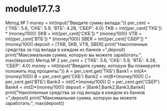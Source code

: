 # module17.7.3
Метод № 1 
money = int(input("Введите сумму вклада:"))
per_cent = {'ТКБ': 5.6, 'СКБ': 5.9, 'ВТБ': 4.28, 'СБЕР': 4.0}
TKB = int((per_cent['ТКБ']) * (money/100))
SKB = int((per_cent['СКБ']) * (money/100))
VTB = int((per_cent['ВТБ']) * (money/100))
SBER = int((per_cent['СБЕР']) * (money/100))
deposit = [TKB, SKB, VTB, SBER]
print("Накопленные средства за год вклада в каждом из банков =",deposit)
print("Максимальная сумма, которую вы можете заработать:", max(deposit))
Метод № 2 
per_cent = {'ТКБ': 5.6, 'СКБ': 5.9, 'ВТБ': 4.28, 'СБЕР': 4.0}
money = int(input("Введите сумму, которую Вы планируете положить под проценты:"))
A = per_cent.get('ТКБ')
Bank1 = int(A*(money/100))
B = per_cent.get('СКБ')
Bank2 = int(B*(money/100))
C= per_cent.get('ВТБ')
Bank3 = int(C*(money/100))
D = per_cent.get('СБЕР')
Bank4 = int(D*(money/100))
deposit = [Bank1,Bank2,Bank3,Bank4]
print("Накопленные средства за год вклада в каждом из банков =",deposit)
print("Максимальная сумма, которую вы можете заработать:", max(deposit))
